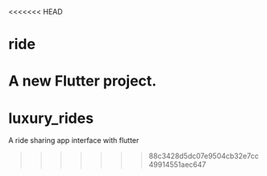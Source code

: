 <<<<<<< HEAD
# ride

A new Flutter project.
=======
# luxury_rides
A ride sharing app interface with flutter
>>>>>>> 88c3428d5dc07e9504cb32e7cc49914551aec647
